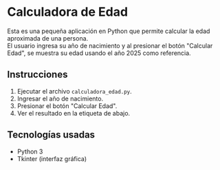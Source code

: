 # Calculadora de Edad

Esta es una pequeña aplicación en Python que permite calcular la edad aproximada de una persona.  
El usuario ingresa su año de nacimiento y al presionar el botón "Calcular Edad", se muestra su edad usando el año 2025 como referencia.

## Instrucciones

1. Ejecutar el archivo `calculadora_edad.py`.
2. Ingresar el año de nacimiento.
3. Presionar el botón "Calcular Edad".
4. Ver el resultado en la etiqueta de abajo.

## Tecnologías usadas
- Python 3
- Tkinter (interfaz gráfica)
